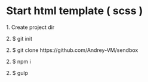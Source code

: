 <h1>Start html template ( scss )</h1>
<p>1. Create project dir</p>
<p>2. $ git init</p>
<p>2. $ git clone https://github.com/Andrey-VM/sendbox</p>
<p>2. $ npm i</p>
<p>2. $ gulp</p>

